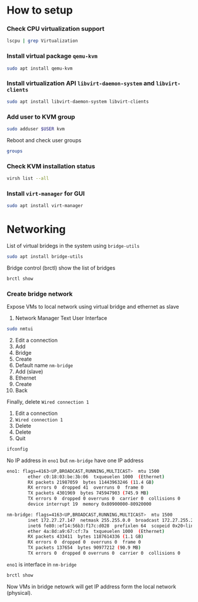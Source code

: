 # How to setup

### Check CPU virtualization support
```bash
lscpu | grep Virtualization
```

### Install virtual package `qemu-kvm`
```bash
sudo apt install qemu-kvm
```

### Install virtualization API `libvirt-daemon-system` and `libvirt-clients`
```bash
sudo apt install libvirt-daemon-system libvirt-clients
```

### Add user to KVM group
```bash
sudo adduser $USER kvm
```
Reboot and check user groups
```bash
groups
```

### Check KVM installation status
```bash
virsh list --all
```

### Install `virt-manager` for GUI
```bash
sudo apt install virt-manager
```



# Networking

List of virtual bridegs in the system using `bridge-utils`
```bash
sudo apt install bridge-utils
```
Bridge control (brctl) show the list of bridges
```bash
brctl show
```

### Create bridge network
Expose VMs to local network using virtual bridge and ethernet as slave
1. Network Manager Text User Interface
```bash
sudo nmtui
```
2. Edit a connection
3. Add
4. Bridge
5. Create
6. Default name `nm-bridge`
7. Add (slave)
8. Ethernet
9. Create
10. Back

Finally, delete `Wired connection 1`
1. Edit a connection
2. `Wired connection 1`
3. Delete
4. Delete
5. Quit



```bash
ifconfig
```
No IP address in `eno1` but `nm-bridge` have one IP address
```bash
eno1: flags=4163<UP,BROADCAST,RUNNING,MULTICAST>  mtu 1500
        ether c0:18:03:be:3b:06  txqueuelen 1000  (Ethernet)
        RX packets 21987059  bytes 11443963246 (11.4 GB)
        RX errors 0  dropped 41  overruns 0  frame 0
        TX packets 4301969  bytes 745947903 (745.9 MB)
        TX errors 0  dropped 0 overruns 0  carrier 0  collisions 0
        device interrupt 19  memory 0x80900000-80920000 

nm-bridge: flags=4163<UP,BROADCAST,RUNNING,MULTICAST>  mtu 1500
        inet 172.27.27.147  netmask 255.255.0.0  broadcast 172.27.255.255
        inet6 fe80::ef14:56b3:f17c:d028  prefixlen 64  scopeid 0x20<link>
        ether 4a:8d:a9:67:cf:7a  txqueuelen 1000  (Ethernet)
        RX packets 433411  bytes 1187614336 (1.1 GB)
        RX errors 0  dropped 0  overruns 0  frame 0
        TX packets 137654  bytes 90977212 (90.9 MB)
        TX errors 0  dropped 0 overruns 0  carrier 0  collisions 0

```
`eno1` is interface in `nm-bridge`
```bash
brctl show
```
Now VMs in bridge netowrk will get IP address form the local network (physical).
